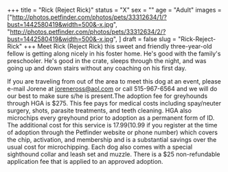 +++
title = "Rick (Reject Rick)"
status = "X"
sex = ""
age = "Adult"
images = ["http://photos.petfinder.com/photos/pets/33312634/1/?bust=1442580419&width=500&-x.jpg",
"http://photos.petfinder.com/photos/pets/33312634/2/?bust=1442580419&width=500&-x.jpg",
]
draft = false
slug = "Rick-Reject-Rick"
+++
Meet Rick (Reject Rick) this sweet and friendly three-year-old fellow is getting along nicely in his foster home. He's good with the family's preschooler. He's good in the crate, sleeps through the night, and was going up and down stairs without any coaching on his first day.

If you are traveling from out of the area to meet this dog at an event, please e-mail Jorene at joreneross@aol.com or call 515-967-6564 and we will do our best to make sure s/he is present.The adoption fee for greyhounds through HGA is $275. This fee pays for medical costs including spay/neuter surgery, shots, parasite treatments, and teeth cleaning. HGA also microchips every greyhound prior to adoption as a permanent form of ID. The additional cost for this service is $17.99 ($10.99 if you register at the time of adoption through the Petfinder website or phone number) which covers the chip, activation, and membership and is a substantial savings over the usual cost for microchipping. Each dog also comes with a special sighthound collar and leash set and muzzle. There is a $25 non-refundable application fee that is applied to an approved adoption.
